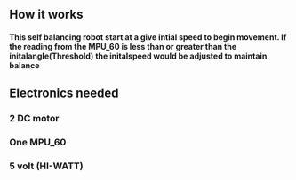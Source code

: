 ## How it works

#### This self balancing robot start at a give intial speed to begin movement. If the reading from the MPU_60 is less than or greater than the initalangle(Threshold) the initalspeed would be adjusted to maintain balance

## Electronics needed

### 2 DC motor

### One MPU_60

### 5 volt (HI-WATT)
